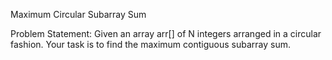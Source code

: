 Maximum Circular Subarray Sum

Problem Statement: 
  Given an array arr[] of N integers arranged in a circular fashion. Your task is to find the maximum contiguous subarray sum.

